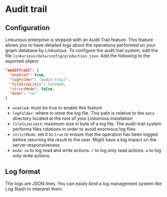 # Audit trail

## Configuration

Linkurious enterprise is shipped with an Audit Trail feature. This feature allows you to have detailed logs about the operations performed on your graph database by Linkurious.
To configure the audit trail system, edit the file `linkurious/data/config/production.json`. Add the following to the exported object:

```json
"auditTrail": {
  "enabled": true,
  "logFolder": "audit-trail",
  "fileSizeLimit": 5242880,
  "strictMode": false,
  "mode": "rw"
}
```

- `enabled`: must be true to enable this feature
- `logFolder`: where to store the log file. This path is relative to the `data` directory located at the root of your Linkurious installation
- `fileSizeLimit`: maximum size in byte of a log file. The audit-trail system performs files rotations in order to avoid enormous log files
- `strictMode`: set it to `true` to ensure that the operation has been logged before returning the result to the user. Might have a big impact on the server responsiveness
- `mode`: `rw` to log read and write actions. `r` to log only read actions. `w` to log only write actions.


## Log format
The logs are JSON lines. You can easily bind a log management system like Log Stash to interpret them.